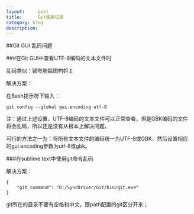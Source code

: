 ```yaml
---
layout:     post
title:      Git使用记录
category: blog
description: 
---
```

##Git GUI 乱码问题

###在Git GUI中查看UTF-8编码的文本文件时

乱码类似：锘夸腑鏂囨枃妗￡

解决方案：

在Bash提示符下输入：

	git config --global gui.encoding utf-8

注：通过上述设置，UTF-8编码的文本文件可以正常查看，但是GBK编码的文件将会乱码，所以还是没有从根本上解决问题。

可行的方法之一为：将所有文本文件的编码统一为UTF-8或GBK，然后设置相应的gui.encoding参数为utf-8或gbk。

###在sublime text中使用git命令乱码

解决方案：

	{
		"git_command": "D:/SyncDriver/Git/bin/git.exe"
	}

git所在的目录不要有空格和中文，跟path配置的git区分开来；

